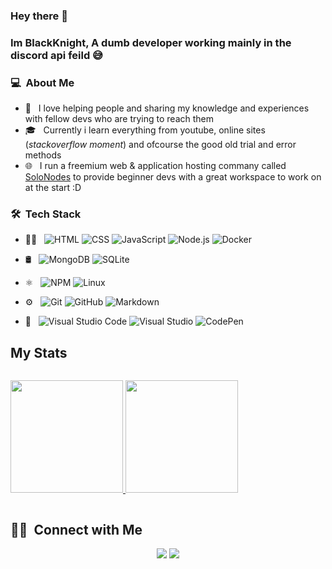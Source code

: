 ### Hey there 👋

### Im BlackKnight, A dumb developer working mainly in the discord api feild 😅

### 💻 &nbsp;About Me 

- 🤔 &nbsp; I love helping people and sharing my knowledge and experiences with fellow devs who are trying to reach them
- 🎓 &nbsp; Currently i learn everything from youtube, online sites (*stackoverflow moment*) and ofcourse the good old trial and error methods
- 🌐 &nbsp; I run a freemium web & application hosting commany called [SoloNodes](https://solonodes.xyz) to provide beginner devs with a great workspace to work on at the start :D


### 🛠 &nbsp;Tech Stack

- 👨‍💻 &nbsp;
  ![HTML](https://img.shields.io/badge/-HTML-333333?style=flat&logo=HTML5)
  ![CSS](https://img.shields.io/badge/-CSS-333333?style=flat&logo=CSS3&logoColor=1572B6)
  ![JavaScript](https://img.shields.io/badge/-JavaScript-333333?style=flat&logo=javascript)
  ![Node.js](https://img.shields.io/badge/-Node.js-333333?style=flat&logo=node.js)
  ![Docker](https://img.shields.io/badge/docker-%230db7ed.svg?style=for-the-badge&logo=docker&logoColor=white)

- 🛢 &nbsp;
  ![MongoDB](https://img.shields.io/badge/-MongoDB-333333?style=flat&logo=mongodb)
  ![SQLite](https://img.shields.io/badge/sqlite-%2307405e.svg?style=for-the-badge&logo=sqlite&logoColor=white)

- ⚛ &nbsp;
  ![NPM](https://img.shields.io/badge/NPM-%23000000.svg?style=for-the-badge&logo=npm&logoColor=white)
  ![Linux](https://img.shields.io/badge/Linux-FCC624?style=for-the-badge&logo=linux&logoColor=black)

- ⚙️ &nbsp;
  ![Git](https://img.shields.io/badge/-Git-333333?style=flat&logo=git)
  ![GitHub](https://img.shields.io/badge/-GitHub-333333?style=flat&logo=github)
  ![Markdown](https://img.shields.io/badge/-Markdown-333333?style=flat&logo=markdown)

- 🔧 &nbsp;
  ![Visual Studio Code](https://img.shields.io/badge/-Visual%20Studio%20Code-333333?style=flat&logo=visual-studio-code&logoColor=007ACC)
  ![Visual Studio](https://img.shields.io/badge/VisualStudio-5C2D91.svg?style=for-the-badge&logo=visual-studio&logoColor=white)
  ![CodePen](https://img.shields.io/badge/CodePen-white?style=for-the-badge&logo=codepen&logoColor=black)

## My Stats
<p style="display: inline-block">
<a href="https://github.com/BlackKnight683">
  <img height="180em" src="https://github-readme-stats.vercel.app/api?username=BlackKnight683&show_icons=true&theme=radical" />
  <img height="180em" src="https://github-readme-stats-eight-theta.vercel.app/api/top-langs/?username=BlackKnight683&theme=radical&layout=compact&exclude_lang=java+r" />
</a>
</p>


##  🤝🏻 &nbsp;Connect with Me

<p align="center">
<a href="mailto:contact@blackknight683.tk"><img src="https://img.shields.io/badge/-Contact Email-D14836?style=flat-square&logo=Gmail&logoColor=white"/></a>
<a href="https://discord.gg/S2GGa23"><img src="https://img.shields.io/badge/Oofy's Motel-%237289DA.svg?style=for-the-badge&logo=discord&logoColor=white"/></a>


